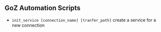 ## GoZ Automation Scripts

- `init_service [connection_name] [tranfer_path]` create a service for a new connection
